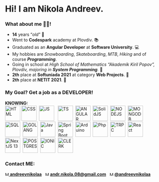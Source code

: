# Hi! I am Nikola Andreev.
### What about me 👷‍♂️!
- **14** years “*old*” 👦
- Went to **Codespark** academy at Plovdiv. 📚
- Graduated as an **Angular Developer** at **Software University**. 💻
- My hobbies are *Snowboarding*, *Skateboarding*, *MTB*, *Hiking* and of course ***Programming***.
- Going in school at *High School of Mathematics “Akademik Kiril Popov”, Plovdiv, majoring in **System Programming**.* 🎒
- **2th** place at **Softuniada 2021** at category **Web Projects**. 🥈
- **2th** place at **NETIT 2021**. 🥈
### My Goal? Get a job as a DEVELOPER!
**KNOWING:**  
<img src="https://www.w3.org/html/logo/downloads/HTML5_Badge_512.png" height="50px" title="HTML" alt="HTML" /> <img src="https://upload.wikimedia.org/wikipedia/commons/thumb/6/62/CSS3_logo.svg/2048px-CSS3_logo.svg.png" height="50px" title="CSS" alt="CSS" />&nbsp;
<img src="https://upload.wikimedia.org/wikipedia/commons/6/6a/JavaScript-logo.png" height="50px" title="JS" alt="JS" /> &nbsp;
<img src="https://miro.medium.com/max/512/1*7Zh4wEiM_3t-6XPCAfC7aA.png" height="50px" title="TS" alt="TS" />&nbsp;
<img src="https://angular.io/assets/images/logos/angularjs/AngularJS-Shield.svg" height="50px" title="ANGULAR" alt="ANGULAR" />&nbsp;
<img src="https://yt3.googleusercontent.com/B8OVfruPK5Zls5beHf_7a-kQ0Lo57DcoHxb-tp0skMeAGVZMM1EqMsFA0wyEl91N10z2Bc19X1w=s900-c-k-c0x00ffffff-no-rj" height="50px" title="SolidJS" alt="SolidJS" />&nbsp;
<img src="https://cdn.freebiesupply.com/logos/large/2x/nodejs-1-logo-png-transparent.png" height="50px" title="NODEJS" alt="NODEJS" />&nbsp;
<img src="https://emanueleciriachi.net/wp-content/uploads/2019/01/logo-mongodb-png-mongodb-logo-png-400.png" height="50px" title="MONGODB" alt="MONGODB" />&nbsp;
<img src="https://w7.pngwing.com/pngs/170/924/png-transparent-microsoft-sql-server-microsoft-azure-sql-database-microsoft-text-logo-microsoft-azure.png" height="50px" title="SQL" alt="SQL" />&nbsp;
<img src="https://www.pragimtech.com/wp-content/uploads/2020/08/golang.png" height="50px" title="GOLANG" alt="GOLANG" />&nbsp;
<img src="https://cdn-icons-png.flaticon.com/512/226/226777.png" height="50px" title="JAVA" alt="Java" />&nbsp;
<img src="https://4.bp.blogspot.com/-ou-a_Aa1t7A/W6IhNc3Q0gI/AAAAAAAAD6Y/pwh44arKiuM_NBqB1H7Pz4-7QhUxAgZkACLcBGAs/s1600/spring-boot-logo.png" height="50px" title="Spring Boot" alt="Spring Boot" />&nbsp;
<img src="https://brandslogos.com/wp-content/uploads/images/large/arduino-logo-1.png" height="50px" title="Arduino" alt="Arduino" />&nbsp;
<img src="https://www.php.net/images/logos/new-php-logo.svg" height="50px" title="Php" alt="Php" />&nbsp;
<img src="https://trpc.io/img/logo.svg" height="50px" title="TRPC" alt="TRPC" />&nbsp;
<img src="https://upload.wikimedia.org/wikipedia/commons/thumb/a/a7/React-icon.svg/2300px-React-icon.svg.png" height="50px" title="React" alt="React" />&nbsp;
<img src="https://seeklogo.com/images/N/next-js-icon-logo-EE302D5DBD-seeklogo.com.png" height="50px" title="NextJS 13" alt="NextJS 13" />&nbsp;
<img src="https://upload.wikimedia.org/wikipedia/commons/thumb/2/29/Postgresql_elephant.svg/1985px-Postgresql_elephant.svg.png" height="50px" title="POSTGRES" alt="POSTGRES" />&nbsp;
<img src="https://images.prismic.io/ionicframeworkcom/66cfdbef-e59d-463a-8e24-12cb233e9d97_ionic+logo+blue.png?auto=compress,format" height="50px" title="IONIC" alt="IONIC" />&nbsp;
<img src="https://camo.githubusercontent.com/f0536cffc1b64c14a9d730ee7f005cb29df2831e77c3f125222714e119969df4/68747470733a2f2f696d616765732e636c65726b2e636f6d2f7374617469632f6c6f676f2d6c696768742d6d6f64652d343030783430302e706e67" height="50px" title="CLERK" alt="CLERK" />&nbsp;

### Contact ME:  
[<img src="https://www.pagetraffic.com/blog/wp-content/uploads/2022/06/white-instagram-logo-png-transparent.png" alt="My instagram" title="My instagram" height="12px" 
/> **andreevnikolaa**](https://www.instagram.com/andreevnikolaa/)&nbsp;&nbsp;
<img src="https://icon-library.com/images/email-white-icon/email-white-icon-5.jpg" alt="My E-MAIL" title="My E-MAIL" height="12px" 
/> **andr.nikola.08@gmail.com**&nbsp;&nbsp;
<img src="https://www.praetorian.com/wp-content/uploads/2021/10/2021-Twitter-logo-white-1024x843.png" alt="My E-MAIL" title="My E-MAIL" height="12px" 
/> [**@andreevnikolaa**](https://twitter.com/andreevnikolaa)
